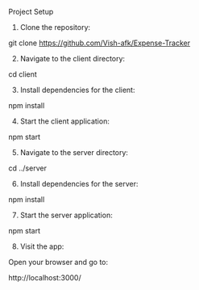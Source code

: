 Project Setup

1. Clone the repository:

git clone https://github.com/Vish-afk/Expense-Tracker

2. Navigate to the client directory:

cd client

3. Install dependencies for the client:

npm install

4. Start the client application:

npm start

5. Navigate to the server directory:

cd ../server

6. Install dependencies for the server:

npm install

7. Start the server application:

npm start

8. Visit the app:

Open your browser and go to:

http://localhost:3000/
